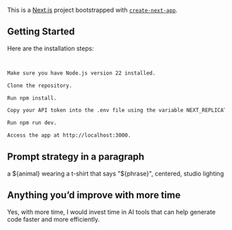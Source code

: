 This is a [Next.js](https://nextjs.org/) project bootstrapped with [`create-next-app`](https://github.com/vercel/next.js/tree/canary/packages/create-next-app).

## Getting Started
Here are the installation steps:

```bash


Make sure you have Node.js version 22 installed.

Clone the repository.

Run npm install.

Copy your API token into the .env file using the variable NEXT_REPLICATE_API_TOKEN.

Run npm run dev.

Access the app at http://localhost:3000.
```



## Prompt strategy in a paragraph

a ${animal} wearing a t-shirt that says "${phrase}", centered, studio lighting


## Anything you’d improve with more time

Yes, with more time, I would invest time in AI tools that can help generate code faster and more efficiently.
